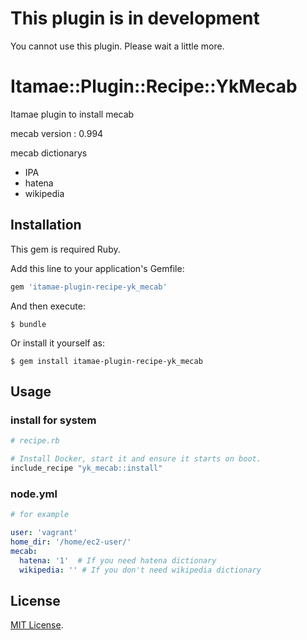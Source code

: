 # This plugin is in development

You cannot use this plugin. Please wait a little more.

# Itamae::Plugin::Recipe::YkMecab

Itamae plugin to install mecab

mecab version : 0.994

mecab dictionarys
- IPA
- hatena
- wikipedia

## Installation

This gem is required Ruby.

Add this line to your application's Gemfile:

```ruby
gem 'itamae-plugin-recipe-yk_mecab'
```

And then execute:

    $ bundle

Or install it yourself as:

    $ gem install itamae-plugin-recipe-yk_mecab

## Usage

### install for system

```rb
# recipe.rb

# Install Docker, start it and ensure it starts on boot.
include_recipe "yk_mecab::install"
```

### node.yml

```yml
# for example

user: 'vagrant'
home_dir: '/home/ec2-user/'
mecab:
  hatena: '1'  # If you need hatena dictionary
  wikipedia: '' # If you don't need wikipedia dictionary

```

## License

[MIT License](http://opensource.org/licenses/MIT).
